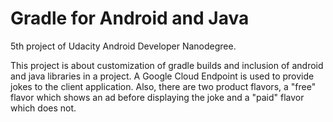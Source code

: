 # Gradle for Android and Java

5th project of Udacity Android Developer Nanodegree.

This project is about customization of gradle builds and inclusion of android and java libraries in a project.
A Google Cloud Endpoint is used to provide jokes to the client application. Also, there are two product flavors, a "free" flavor which shows an ad before displaying the joke and a "paid" flavor which does not.
